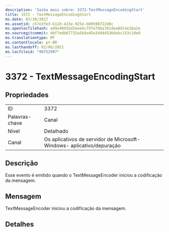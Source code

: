 ```yaml
---
description: 'Saiba mais sobre: 3372-TextMessageEncodingStart'
title: 3372 - TextMessageEncodingStart
ms.date: 03/30/2017
ms.assetid: c57e3fe3-b12d-415e-925e-b09590722d0c
ms.openlocfilehash: ad9e4891bd2eeebc75fe79ba781dea8d14e1ba2e
ms.sourcegitcommit: ddf7edb67715a5b9a45e3dd44536dabc153c1de0
ms.translationtype: MT
ms.contentlocale: pt-BR
ms.lasthandoff: 02/06/2021
ms.locfileid: "99752997"
---
```

# <a name="3372---textmessageencodingstart"></a>3372 - TextMessageEncodingStart

## <a name="properties"></a>Propriedades  
  
|||  
|-|-|  
|ID|3372|  
|Palavras-chave|Canal|  
|Nível|Detalhado|  
|Canal|Os aplicativos de servidor de Microsoft-Windows- aplicativo/depuração|  
  
## <a name="description"></a>Descrição  

 Esse evento é emitido quando o TextMessageEncoder iniciou a codificação da mensagem.  
  
## <a name="message"></a>Mensagem  

 TextMessageEncoder iniciou a codificação da mensagem.  
  
## <a name="details"></a>Detalhes

